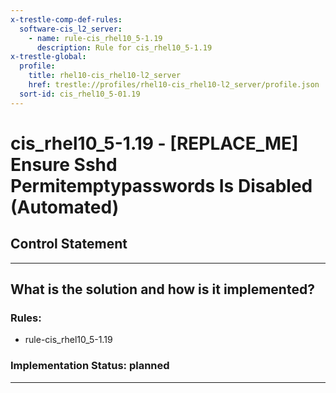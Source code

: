 ```yaml
---
x-trestle-comp-def-rules:
  software-cis_l2_server:
    - name: rule-cis_rhel10_5-1.19
      description: Rule for cis_rhel10_5-1.19
x-trestle-global:
  profile:
    title: rhel10-cis_rhel10-l2_server
    href: trestle://profiles/rhel10-cis_rhel10-l2_server/profile.json
  sort-id: cis_rhel10_5-01.19
---
```


# cis_rhel10_5-1.19 - \[REPLACE_ME\] Ensure Sshd Permitemptypasswords Is Disabled (Automated)

## Control Statement

______________________________________________________________________

## What is the solution and how is it implemented?

<!-- For implementation status enter one of: implemented, partial, planned, alternative, not-applicable -->

<!-- Note that the list of rules under ### Rules: is read-only and changes will not be captured after assembly to JSON -->

<!-- Add control implementation description here for control: cis_rhel10_5-1.19 -->

### Rules:

  - rule-cis_rhel10_5-1.19

### Implementation Status: planned

______________________________________________________________________
